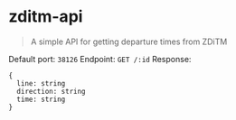 # zditm-api

> A simple API for getting departure times from ZDiTM

Default port: `38126`
Endpoint: `GET /:id`
Response:
```
{
  line: string
  direction: string
  time: string
}
```
